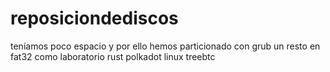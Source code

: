 # reposiciondediscos
teníamos poco espacio y por ello hemos particionado con grub un resto en fat32 como laboratorio rust polkadot linux treebtc

